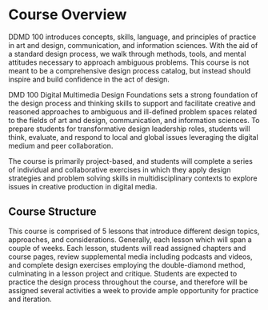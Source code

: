 # Course Overview

DDMD 100 introduces concepts, skills, language, and principles of practice in art and design, communication, and information sciences. With the aid of a standard design process, we walk through methods, tools, and mental attitudes necessary to approach ambiguous problems. This course is not meant to be a comprehensive design process catalog, but instead should inspire and build confidence in the act of design.

DMD 100 Digital Multimedia Design Foundations sets a strong foundation of the design process and thinking skills to support and facilitate creative and reasoned approaches to ambiguous and ill-defined problem spaces related to the fields of art and design, communication, and information sciences. To prepare students for transformative design leadership roles, students will think, evaluate, and respond to local and global issues leveraging the digital medium and peer collaboration.

The course is primarily project-based, and students will complete a series of individual and collaborative exercises in which they apply design strategies and problem solving skills in multidisciplinary contexts to explore issues in creative production in digital media.

## Course Structure 

This course is comprised of 5 lessons that introduce different design topics, approaches, and considerations. Generally, each lesson which will span a couple of weeks. Each lesson, students will read assigned chapters and course pages, review supplemental media including podcasts and videos, and complete design exercises employing the double-diamond method, culminating in a lesson project and critique. Students are expected to practice the design process throughout the course, and therefore will be assigned several activities a week to provide ample opportunity for practice and iteration. 



